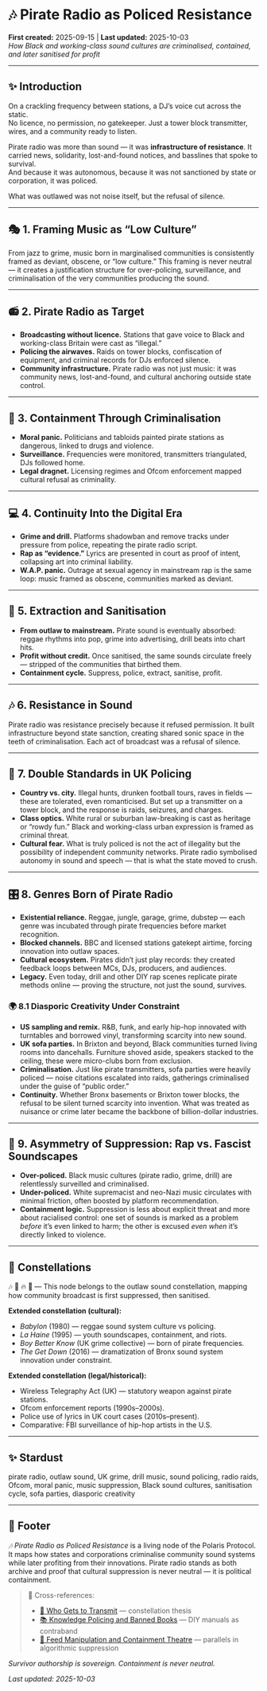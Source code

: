 # 🎶 Pirate Radio as Policed Resistance  
**First created:** 2025-09-15 | **Last updated:** 2025-10-03  
*How Black and working-class sound cultures are criminalised, contained, and later sanitised for profit*  

---

## ✨ Introduction  

On a crackling frequency between stations, a DJ’s voice cut across the static.  
No licence, no permission, no gatekeeper. Just a tower block transmitter, wires, and a community ready to listen.  

Pirate radio was more than sound — it was **infrastructure of resistance**. It carried news, solidarity, lost-and-found notices, and basslines that spoke to survival.  
And because it was autonomous, because it was not sanctioned by state or corporation, it was policed.  

What was outlawed was not noise itself, but the refusal of silence.  

---

## 🎭 1. Framing Music as “Low Culture”  
From jazz to grime, music born in marginalised communities is consistently framed as deviant, obscene, or “low culture.” This framing is never neutral — it creates a justification structure for over-policing, surveillance, and criminalisation of the very communities producing the sound.  

---

## 📻 2. Pirate Radio as Target  
- **Broadcasting without licence.** Stations that gave voice to Black and working-class Britain were cast as “illegal.”  
- **Policing the airwaves.** Raids on tower blocks, confiscation of equipment, and criminal records for DJs enforced silence.  
- **Community infrastructure.** Pirate radio was not just music: it was community news, lost-and-found, and cultural anchoring outside state control.  

---

## 🚨 3. Containment Through Criminalisation  
- **Moral panic.** Politicians and tabloids painted pirate stations as dangerous, linked to drugs and violence.  
- **Surveillance.** Frequencies were monitored, transmitters triangulated, DJs followed home.  
- **Legal dragnet.** Licensing regimes and Ofcom enforcement mapped cultural refusal as criminality.  

---

## 💻 4. Continuity Into the Digital Era  
- **Grime and drill.** Platforms shadowban and remove tracks under pressure from police, repeating the pirate radio script.  
- **Rap as “evidence.”** Lyrics are presented in court as proof of intent, collapsing art into criminal liability.  
- **W.A.P. panic.** Outrage at sexual agency in mainstream rap is the same loop: music framed as obscene, communities marked as deviant.  

---

## 🏦 5. Extraction and Sanitisation  
- **From outlaw to mainstream.** Pirate sound is eventually absorbed: reggae rhythms into pop, grime into advertising, drill beats into chart hits.  
- **Profit without credit.** Once sanitised, the same sounds circulate freely — stripped of the communities that birthed them.  
- **Containment cycle.** Suppress, police, extract, sanitise, profit.  

---

## 🎶 6. Resistance in Sound  
Pirate radio was resistance precisely because it refused permission. It built infrastructure beyond state sanction, creating shared sonic space in the teeth of criminalisation. Each act of broadcast was a refusal of silence.  

---

## 📡 7. Double Standards in UK Policing  
- **Country vs. city.** Illegal hunts, drunken football tours, raves in fields — these are tolerated, even romanticised. But set up a transmitter on a tower block, and the response is raids, seizures, and charges.  
- **Class optics.** White rural or suburban law-breaking is cast as heritage or “rowdy fun.” Black and working-class urban expression is framed as criminal threat.  
- **Cultural fear.** What is truly policed is not the act of illegality but the possibility of independent community networks. Pirate radio symbolised autonomy in sound and speech — that is what the state moved to crush.  

---

## 🎛️ 8. Genres Born of Pirate Radio  
- **Existential reliance.** Reggae, jungle, garage, grime, dubstep — each genre was incubated through pirate frequencies before market recognition.  
- **Blocked channels.** BBC and licensed stations gatekept airtime, forcing innovation into outlaw spaces.  
- **Cultural ecosystem.** Pirates didn’t just play records: they created feedback loops between MCs, DJs, producers, and audiences.  
- **Legacy.** Even today, drill and other DIY rap scenes replicate pirate methods online — proving the structure, not just the sound, survives.  

### 🌍 8.1 Diasporic Creativity Under Constraint  
- **US sampling and remix.** R&B, funk, and early hip-hop innovated with turntables and borrowed vinyl, transforming scarcity into new sound.  
- **UK sofa parties.** In Brixton and beyond, Black communities turned living rooms into dancehalls. Furniture shoved aside, speakers stacked to the ceiling, these were micro-clubs born from exclusion.  
- **Criminalisation.** Just like pirate transmitters, sofa parties were heavily policed — noise citations escalated into raids, gatherings criminalised under the guise of “public order.”  
- **Continuity.** Whether Bronx basements or Brixton tower blocks, the refusal to be silent turned scarcity into invention. What was treated as nuisance or crime later became the backbone of billion-dollar industries.  

---

## 🎤 9. Asymmetry of Suppression: Rap vs. Fascist Soundscapes  
- **Over-policed.** Black music cultures (pirate radio, grime, drill) are relentlessly surveilled and criminalised.  
- **Under-policed.** White supremacist and neo-Nazi music circulates with minimal friction, often boosted by platform recommendation.  
- **Containment logic.** Suppression is less about explicit threat and more about racialised control: one set of sounds is marked as a problem *before* it’s even linked to harm; the other is excused *even when* it’s directly linked to violence.  

---

## 🌌 Constellations  

🎶 📡 🔥 🧿 — This node belongs to the outlaw sound constellation, mapping how community broadcast is first suppressed, then sanitised.  

**Extended constellation (cultural):**  
- *Babylon* (1980) — reggae sound system culture vs policing.  
- *La Haine* (1995) — youth soundscapes, containment, and riots.  
- *Boy Better Know* (UK grime collective) — born of pirate frequencies.  
- *The Get Down* (2016) — dramatization of Bronx sound system innovation under constraint.  

**Extended constellation (legal/historical):**  
- Wireless Telegraphy Act (UK) — statutory weapon against pirate stations.  
- Ofcom enforcement reports (1990s–2000s).  
- Police use of lyrics in UK court cases (2010s–present).  
- Comparative: FBI surveillance of hip-hop artists in the U.S.  

---

## ✨ Stardust  

pirate radio, outlaw sound, UK grime, drill music, sound policing, radio raids, Ofcom, moral panic, music suppression, Black sound cultures, sanitisation cycle, sofa parties, diasporic creativity  

---

## 🏮 Footer  

*🎶 Pirate Radio as Policed Resistance* is a living node of the Polaris Protocol.  
It maps how states and corporations criminalise community sound systems while later profiting from their innovations. Pirate radio stands as both archive and proof that cultural suppression is never neutral — it is political containment.  

> 📡 Cross-references:  
> * [📡 Who Gets to Transmit](./📡_who_gets_to_transmit.md) — constellation thesis  
> * [📚 Knowledge Policing and Banned Books](./📚_knowledge_policing_and_banned_books.md) — DIY manuals as contraband  
> * [📱 Feed Manipulation and Containment Theatre](./📱_feed_manipulation_and_containment_theatre.md) — parallels in algorithmic suppression  

*Survivor authorship is sovereign. Containment is never neutral.*  

_Last updated: 2025-10-03_  
